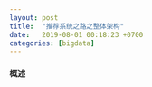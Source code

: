 ```yaml
---
layout: post
title:  "推荐系统之路之整体架构"
date:   2019-08-01 00:18:23 +0700
categories: [bigdata]
---
```


#### 概述
